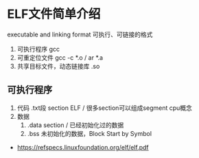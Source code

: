 # ELF文件简单介绍

executable and linking format 可执行、可链接的格式

1. 可执行程序  gcc
2. 可重定位文件  gcc -c *.o / ar *.a
3. 共享目标文件，动态链接库  .so

## 可执行程序

1. 代码  .txt段 section ELF / 很多section可以组成segment cpu概念
2. 数据
   1. .data section / 已经初始化过的数据
   2. .bss 未初始化的数据，Block Start by Symbol


- https://refspecs.linuxfoundation.org/elf/elf.pdf